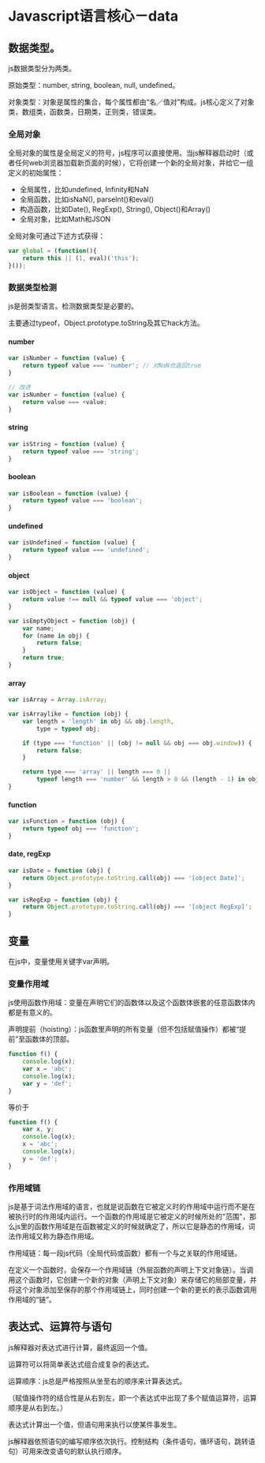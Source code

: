 # Javascript语言核心－data

## 数据类型。

js数据类型分为两类。

原始类型：number, string, boolean, null, undefined。

对象类型：对象是属性的集合，每个属性都由“名／值对”构成。js核心定义了对象类，数组类，函数类，日期类，正则类，错误类。

### 全局对象

全局对象的属性是全局定义的符号，js程序可以直接使用。当js解释器启动时（或者任何web浏览器加载新页面的时候），它将创建一个新的全局对象，并给它一组定义的初始属性：

- 全局属性，比如undefined, Infinity和NaN
- 全局函数，比如isNaN(), parseInt()和eval()
- 构造函数，比如Date(), RegExp(), String(), Object()和Array()
- 全局对象，比如Math和JSON

全局对象可通过下述方式获得：

```javascript
var global = (function(){
    return this || (1, eval)('this');
}());
```

### 数据类型检测

js是弱类型语言。检测数据类型是必要的。

主要通过typeof，Object.prototype.toString及其它hack方法。

#### number

```javascript
var isNumber = function (value) {
    return typeof value === 'number'; // 对NaN也返回true
}

// 改进
var isNumber = function (value) {
    return value === +value;
}
```

#### string

```javascript
var isString = function (value) {
    return typeof value === 'string';
}
```

#### boolean

```javascript
var isBoolean = function (value) {
    return typeof value === 'boolean';
}
```

#### undefined

```javascript
var isUndefined = function (value) {
    return typeof value === 'undefined';
}
```
#### object

```javascript
var isObject = function (value) {
    return value !== null && typeof value === 'object';
}

var isEmptyObject = function (obj) {
    var name;
    for (name in obj) {
        return false;
    }
    return true;
}
```

#### array

```javascript
var isArray = Array.isArray;

var isArraylike = function (obj) {
    var length = 'length' in obj && obj.length,
        type = typeof obj;

    if (type === 'function' || (obj != null && obj === obj.window)) {
        return false;
    }

    return type === 'array' || length === 0 ||
        typeof length === 'number' && length > 0 && (length - 1) in obj;
}
```

#### function

```javascript
var isFunction = function (obj) {
    return typeof obj === 'function';
}
```

#### date, regExp

```javascript
var isDate = function (obj) {
    return Object.prototype.toString.call(obj) === '[object Date]';
}

var isRegExp = function (obj) {
    return Object.prototype.toString.call(obj) === '[object RegExp]';
}
```


## 变量

在js中，变量使用关键字var声明。

### 变量作用域

js使用函数作用域：变量在声明它们的函数体以及这个函数体嵌套的任意函数体内都是有意义的。

声明提前（hoisting）：js函数里声明的所有变量（但不包括赋值操作）都被“提前”至函数体的顶部。

```javascript
function f() {
    console.log(x);
    var x = 'abc';
    console.log(x);
    var y = 'def';
}
```

等价于

```javascript
function f() {
    var x, y;
    console.log(x);
    x = 'abc';
    console.log(x);
    y = 'def';
}
```

### 作用域链

js是基于词法作用域的语言，也就是说函数在它被定义时的作用域中运行而不是在被执行时的作用域内运行。一个函数的作用域是它被定义的时候所处的"范围"，那么js里的函数作用域是在函数被定义的时候就确定了，所以它是静态的作用域，词法作用域又称为静态作用域。

作用域链：每一段js代码（全局代码或函数）都有一个与之关联的作用域链。

在定义一个函数时，会保存一个作用域链（外层函数的声明上下文对象链）。当调用这个函数时，它创建一个新的对象（声明上下文对象）来存储它的局部变量，并将这个对象添加至保存的那个作用域链上，同时创建一个新的更长的表示函数调用作用域的“链”。


## 表达式、运算符与语句

js解释器对表达式进行计算，最终返回一个值。

运算符可以将简单表达式组合成复杂的表达式。

运算顺序：js总是严格按照从坐至右的顺序来计算表达式。

（赋值操作符的结合性是从右到左，即一个表达式中出现了多个赋值运算符，运算顺序是从右到左。）

表达式计算出一个值，但语句用来执行以使某件事发生。

js解释器依照语句的编写顺序依次执行。控制结构（条件语句，循环语句，跳转语句）可用来改变语句的默认执行顺序。


